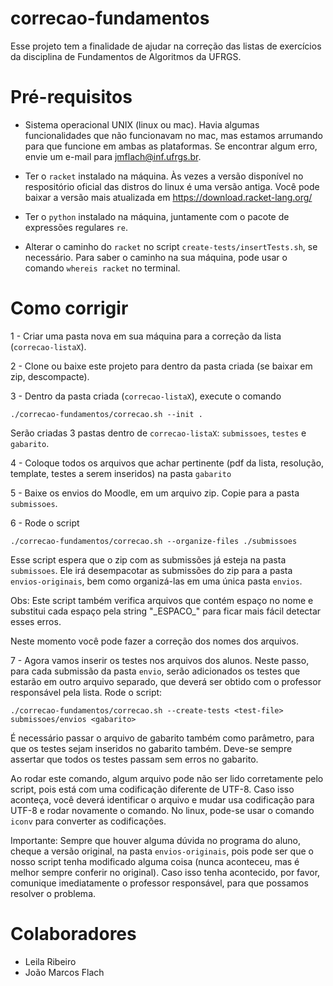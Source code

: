 # correcao-fundamentos

Esse projeto tem a finalidade de ajudar na correção das listas de exercícios da disciplina de Fundamentos de Algoritmos da UFRGS.

# Pré-requisitos

* Sistema operacional UNIX (linux ou mac). Havia algumas funcionalidades que não funcionavam no mac, mas estamos arrumando para que funcione em ambas as plataformas. Se encontrar algum erro, envie um e-mail para jmflach@inf.ufrgs.br.

* Ter o `racket` instalado na máquina. Às vezes a versão disponível no respositório oficial das distros do linux é uma versão antiga. Você pode baixar a versão mais atualizada em https://download.racket-lang.org/

* Ter o `python` instalado na máquina, juntamente com o pacote de expressões regulares `re`.

* Alterar o caminho do `racket` no script `create-tests/insertTests.sh`, se necessário. Para saber o caminho na sua máquina, pode usar o comando `whereis racket` no terminal.

<!---# Uso



Existem 3 pastas:

## create-tests

Scripts utilizados para inserir os testes nos arquivos baixados do Moodle.


## run

Scripts utilizados para rodar os programas diretamente no terminal. Use somente se souber o que está fazendo.


## deprecated

Scripts antigos guardados para referência.--->

# Como corrigir

1 - Criar uma pasta nova em sua máquina para a correção da lista (`correcao-listaX`).

2 - Clone ou baixe este projeto para dentro da pasta criada (se baixar em zip, descompacte).

3 - Dentro da pasta criada (`correcao-listaX`), execute o comando

```
./correcao-fundamentos/correcao.sh --init .
```

Serão criadas 3 pastas dentro de `correcao-listaX`: `submissoes`, `testes` e `gabarito`.

4 - Coloque todos os arquivos que achar pertinente (pdf da lista, resolução, template, testes a serem inseridos) na pasta `gabarito`

5 - Baixe os envios do Moodle, em um arquivo zip. Copie para a pasta `submissoes`.

6 - Rode o script

```
./correcao-fundamentos/correcao.sh --organize-files ./submissoes
```

Esse script espera que o zip com as submissões já esteja na pasta `submissoes`. Ele irá desempacotar as submissões do zip para a pasta `envios-originais`, bem como organizá-las em uma única pasta `envios`.

<!---Obs.: o script que faz a organização dos arquivos (correcao-fundamentos/organize-files/organize-files.sh) chama outro script (correcao-fundamentos/organize-files/fix-files.sh) que arruma alguns arquivos que eventualmente podem ter problemas, como: arquivo sem extensão, arquivo que outros scripts não conseguem ler (formatação diferente de UTF-8), etc. Porém essa tarefa é manual e, para cada arquivo que apresentar problema, deve-se adicionar neste script comandos para resolver.--->

Obs: Este script também verifica arquivos que contém espaço no nome e substitui cada espaço pela string "\_ESPACO\_" para ficar mais fácil detectar esses erros.

Neste momento você pode fazer a correção dos nomes dos arquivos.

7 - Agora vamos inserir os testes nos arquivos dos alunos. Neste passo, para cada submissão da pasta `envio`, serão adicionados os testes que estarão em outro arquivo separado, que deverá ser obtido com o professor responsável pela lista. Rode o script:

```
./correcao-fundamentos/correcao.sh --create-tests <test-file> submissoes/envios <gabarito>
```

É necessário passar o arquivo de gabarito também como parâmetro, para que os testes sejam inseridos no gabarito também. Deve-se sempre assertar que todos os testes passam sem erros no gabarito.

Ao rodar este comando, algum arquivo pode não ser lido corretamente pelo script, pois está com uma codificação diferente de UTF-8. Caso isso aconteça, você deverá identificar o arquivo e mudar usa codificação para UTF-8 e rodar novamente o comando. No linux, pode-se usar o comando `iconv` para converter as codificações.



Importante: Sempre que houver alguma dúvida no programa do aluno, cheque a versão original, na pasta `envios-originais`, pois pode ser que o nosso script tenha modificado alguma coisa (nunca aconteceu, mas é melhor sempre conferir no original). Caso isso tenha acontecido, por favor, comunique imediatamente o professor responsável, para que possamos resolver o problema.




# Colaboradores

* Leila Ribeiro
* João Marcos Flach
